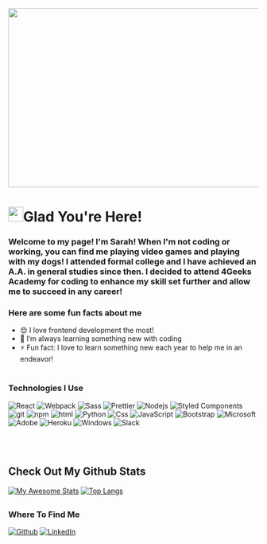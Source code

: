 <img align="center" src="https://github.com/mcglauflins/mcglauflins/assets/96248142/f273bac1-c924-455e-93f2-929db73984f2" width="950" height="360"/>
<h1><img src="https://emojis.slackmojis.com/emojis/images/1643514525/5197/party_blob.gif?1643514525" width="30"/>Glad You're Here!</h1>



### Welcome to my page! I'm Sarah! When I'm not coding or working, you can find me playing video games and playing with my dogs! I attended formal college and I have achieved an A.A. in general studies since then. I decided to attend 4Geeks Academy for coding to enhance my skill set further and allow me to succeed in any career!
### Here are some fun facts about me
- 😍 I love frontend development the most!
- 🌱 I’m always learning something new with coding 
- ⚡ Fun fact: I love to learn something new each year to help me in an endeavor!
<br></br>
<h3>Technologies I Use</h3>
<p>
  <img alt="React" src="https://img.shields.io/badge/React-20232A?style=for-the-badge&logo=react&logoColor=61DAFB" />
  <img alt="Webpack" src="https://img.shields.io/badge/-Webpack-8DD6F9?style=flat-square&logo=webpack&logoColor=white" /> 
  <img alt="Sass" src="https://img.shields.io/badge/Sass-CC6699?style=for-the-badge&logo=sass&logoColor=white" />
  <img alt="Prettier" src="https://img.shields.io/badge/-Prettier-F7B93E?style=flat-square&logo=prettier&logoColor=white" />
  <img alt="Nodejs" src="https://img.shields.io/badge/Node.js-43853D?style=for-the-badge&logo=node.js&logoColor=white" />
  <img alt="Styled Components" src="https://img.shields.io/badge/-Styled_Components-db7092?style=flat-square&logo=styled-components&logoColor=white" />
  <img alt="git" src="https://img.shields.io/badge/-Git-F05032?style=flat-square&logo=git&logoColor=white" />
  <img alt="npm" src="https://img.shields.io/badge/-NPM-CB3837?style=flat-square&logo=npm&logoColor=white" />
  <img alt="html" src="https://img.shields.io/badge/HTML-239120?style=for-the-badge&logo=html5&logoColor=white" />
  <img alt="Python" src="https://img.shields.io/badge/Python-14354C?style=for-the-badge&logo=python&logoColor=white"/>
  <img alt="Css" src="https://img.shields.io/badge/CSS-239120?&style=for-the-badge&logo=css3&logoColor=white"/>
  <img alt="JavaScript" src="https://img.shields.io/badge/JavaScript-323330?style=for-the-badge&logo=javascript&logoColor=F7DF1E"/>
  <img alt="Bootstrap" src="https://img.shields.io/badge/Bootstrap-563D7C?style=for-the-badge&logo=bootstrap&logoColor=white"/>
  <img alt="Microsoft" src="https://img.shields.io/badge/Microsoft-666666?style=for-the-badge&logo=microsoft&logoColor=white"/>
  <img alt="Adobe" src="https://img.shields.io/badge/Adobe%20Creative%20Cloud-DA1F26?style=for-the-badge&logo=Adobe%20Creative%20Cloud&logoColor=white" />
  <img alt="Heroku" src="https://img.shields.io/badge/Heroku-430098?style=for-the-badge&logo=heroku&logoColor=white" />
  <img alt="Windows" src="https://img.shields.io/badge/Windows-0078D6?style=for-the-badge&logo=windows&logoColor=white" />
  <img alt="Slack" src="https://img.shields.io/badge/Slack-4A154B?style=for-the-badge&logo=slack&logoColor=white" />
</p>
<br></br>
 <h2>Check Out My Github Stats</h2>

[![My Awesome Stats](https://awesome-github-stats.azurewebsites.net/user-stats/mcglauflins?cardType=level&theme=dracula)](https://git.io/awesome-stats-card)
[![Top Langs](https://github-readme-stats.vercel.app/api/top-langs/?username=mcglauflins&cardType=level&theme=dracula)](https://github.com/mcglauflins/github-readme-stats)
 
<h2></h2>

<h3>Where To Find Me</h3>
<p><a href="https://github.com/mcglauflins" target="_blank"><img alt="Github" src="https://img.shields.io/badge/GitHub-%2312100E.svg?&style=for-the-badge&logo=Github&logoColor=white" /></a> <a href="https://www.linkedin.com/in/sarah-mcglauflin-a9ab35185/" target="_blank"><img alt="LinkedIn" src="https://img.shields.io/badge/linkedin-%230077B5.svg?&style=for-the-badge&logo=linkedin&logoColor=white" />
</p>


